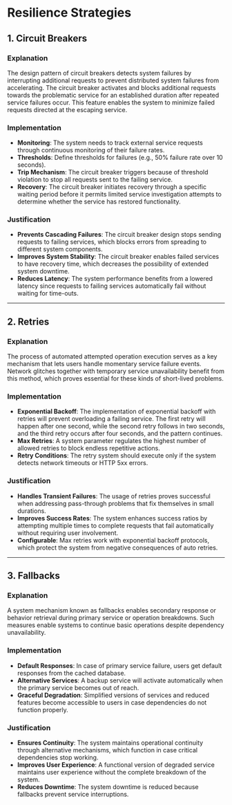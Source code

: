 # Resilience Strategies

## 1. Circuit Breakers

### Explanation

The design pattern of circuit breakers detects system failures by interrupting additional requests to prevent distributed system failures from accelerating. The circuit breaker activates and blocks additional requests towards the problematic service for an established duration after repeated service failures occur. This feature enables the system to minimize failed requests directed at the escaping service.

### Implementation

- **Monitoring**: The system needs to track external service requests through continuous monitoring of their failure rates.
- **Thresholds**: Define thresholds for failures (e.g., 50% failure rate over 10 seconds).
- **Trip Mechanism**: The circuit breaker triggers because of threshold violation to stop all requests sent to the failing service.
- **Recovery**: The circuit breaker initiates recovery through a specific waiting period before it permits limited service investigation attempts to determine whether the service has restored functionality.

### Justification

- **Prevents Cascading Failures**: The circuit breaker design stops sending requests to failing services, which blocks errors from spreading to different system components.
- **Improves System Stability**: The circuit breaker enables failed services to have recovery time, which decreases the possibility of extended system downtime.
- **Reduces Latency**: The system performance benefits from a lowered latency since requests to failing services automatically fail without waiting for time-outs.

---

## 2. Retries

### Explanation

The process of automated attempted operation execution serves as a key mechanism that lets users handle momentary service failure events. Network glitches together with temporary service unavailability benefit from this method, which proves essential for these kinds of short-lived problems.

### Implementation

- **Exponential Backoff**: The implementation of exponential backoff with retries will prevent overloading a failing service. The first retry will happen after one second, while the second retry follows in two seconds, and the third retry occurs after four seconds, and the pattern continues.
- **Max Retries**: A system parameter regulates the highest number of allowed retries to block endless repetitive actions.
- **Retry Conditions**: The retry system should execute only if the system detects network timeouts or HTTP 5xx errors.

### Justification

- **Handles Transient Failures**: The usage of retries proves successful when addressing pass-through problems that fix themselves in small durations.
- **Improves Success Rates**: The system enhances success ratios by attempting multiple times to complete requests that fail automatically without requiring user involvement.
- **Configurable**: Max retries work with exponential backoff protocols, which protect the system from negative consequences of auto retries.

---

## 3. Fallbacks

### Explanation

A system mechanism known as fallbacks enables secondary response or behavior retrieval during primary service or operation breakdowns. Such measures enable systems to continue basic operations despite dependency unavailability.

### Implementation

- **Default Responses**: In case of primary service failure, users get default responses from the cached database.
- **Alternative Services**: A backup service will activate automatically when the primary service becomes out of reach.
- **Graceful Degradation**: Simplified versions of services and reduced features become accessible to users in case dependencies do not function properly.

### Justification

- **Ensures Continuity**: The system maintains operational continuity through alternative mechanisms, which function in case critical dependencies stop working.
- **Improves User Experience**: A functional version of degraded service maintains user experience without the complete breakdown of the system.
- **Reduces Downtime**: The system downtime is reduced because fallbacks prevent service interruptions.
